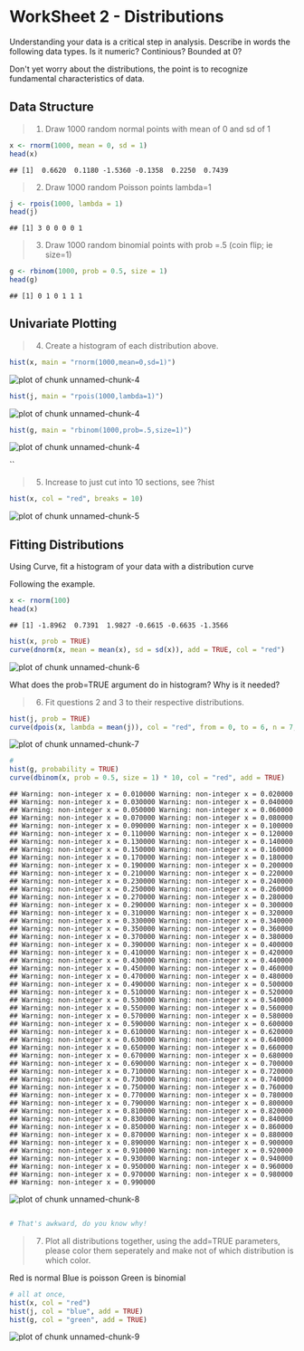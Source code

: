 WorkSheet 2 - Distributions
========================================================

Understanding your data is a critical step in analysis. Describe in words the following data types. Is it numeric? Continious? Bounded at 0? 

Don't yet worry about the distributions, the point is to recognize fundamental characteristics of data.

Data Structure
-----------
> 1. Draw 1000 random normal points with mean of 0 and sd of 1


```r
x <- rnorm(1000, mean = 0, sd = 1)
head(x)
```

```
## [1]  0.6620  0.1180 -1.5360 -0.1358  0.2250  0.7439
```


> 2. Draw 1000 random Poisson points lambda=1


```r
j <- rpois(1000, lambda = 1)
head(j)
```

```
## [1] 3 0 0 0 0 1
```


> 3. Draw 1000 random binomial points with prob =.5 (coin flip; ie size=1)


```r
g <- rbinom(1000, prob = 0.5, size = 1)
head(g)
```

```
## [1] 0 1 0 1 1 1
```


Univariate Plotting
---------

> 4. Create a histogram of each distribution above.


```r
hist(x, main = "rnorm(1000,mean=0,sd=1)")
```

![plot of chunk unnamed-chunk-4](figure/unnamed-chunk-41.png) 

```r
hist(j, main = "rpois(1000,lambda=1)")
```

![plot of chunk unnamed-chunk-4](figure/unnamed-chunk-42.png) 

```r
hist(g, main = "rbinom(1000,prob=.5,size=1)")
```

![plot of chunk unnamed-chunk-4](figure/unnamed-chunk-43.png) 

``

> 5. Increase to just cut into 10 sections, see ?hist

```r
hist(x, col = "red", breaks = 10)
```

![plot of chunk unnamed-chunk-5](figure/unnamed-chunk-5.png) 


Fitting Distributions
----------
Using Curve, fit a histogram of your data with a distribution curve

Following the example.


```r
x <- rnorm(100)
head(x)
```

```
## [1] -1.8962  0.7391  1.9827 -0.6615 -0.6635 -1.3566
```

```r
hist(x, prob = TRUE)
curve(dnorm(x, mean = mean(x), sd = sd(x)), add = TRUE, col = "red")
```

![plot of chunk unnamed-chunk-6](figure/unnamed-chunk-6.png) 


What does the prob=TRUE argument do in histogram? Why is it needed?

> 6. Fit questions 2 and 3 to their respective distributions.


```r
hist(j, prob = TRUE)
curve(dpois(x, lambda = mean(j)), col = "red", from = 0, to = 6, n = 7, add = TRUE)
```

![plot of chunk unnamed-chunk-7](figure/unnamed-chunk-7.png) 



```r
# 
hist(g, probability = TRUE)
curve(dbinom(x, prob = 0.5, size = 1) * 10, col = "red", add = TRUE)
```

```
## Warning: non-integer x = 0.010000 Warning: non-integer x = 0.020000
## Warning: non-integer x = 0.030000 Warning: non-integer x = 0.040000
## Warning: non-integer x = 0.050000 Warning: non-integer x = 0.060000
## Warning: non-integer x = 0.070000 Warning: non-integer x = 0.080000
## Warning: non-integer x = 0.090000 Warning: non-integer x = 0.100000
## Warning: non-integer x = 0.110000 Warning: non-integer x = 0.120000
## Warning: non-integer x = 0.130000 Warning: non-integer x = 0.140000
## Warning: non-integer x = 0.150000 Warning: non-integer x = 0.160000
## Warning: non-integer x = 0.170000 Warning: non-integer x = 0.180000
## Warning: non-integer x = 0.190000 Warning: non-integer x = 0.200000
## Warning: non-integer x = 0.210000 Warning: non-integer x = 0.220000
## Warning: non-integer x = 0.230000 Warning: non-integer x = 0.240000
## Warning: non-integer x = 0.250000 Warning: non-integer x = 0.260000
## Warning: non-integer x = 0.270000 Warning: non-integer x = 0.280000
## Warning: non-integer x = 0.290000 Warning: non-integer x = 0.300000
## Warning: non-integer x = 0.310000 Warning: non-integer x = 0.320000
## Warning: non-integer x = 0.330000 Warning: non-integer x = 0.340000
## Warning: non-integer x = 0.350000 Warning: non-integer x = 0.360000
## Warning: non-integer x = 0.370000 Warning: non-integer x = 0.380000
## Warning: non-integer x = 0.390000 Warning: non-integer x = 0.400000
## Warning: non-integer x = 0.410000 Warning: non-integer x = 0.420000
## Warning: non-integer x = 0.430000 Warning: non-integer x = 0.440000
## Warning: non-integer x = 0.450000 Warning: non-integer x = 0.460000
## Warning: non-integer x = 0.470000 Warning: non-integer x = 0.480000
## Warning: non-integer x = 0.490000 Warning: non-integer x = 0.500000
## Warning: non-integer x = 0.510000 Warning: non-integer x = 0.520000
## Warning: non-integer x = 0.530000 Warning: non-integer x = 0.540000
## Warning: non-integer x = 0.550000 Warning: non-integer x = 0.560000
## Warning: non-integer x = 0.570000 Warning: non-integer x = 0.580000
## Warning: non-integer x = 0.590000 Warning: non-integer x = 0.600000
## Warning: non-integer x = 0.610000 Warning: non-integer x = 0.620000
## Warning: non-integer x = 0.630000 Warning: non-integer x = 0.640000
## Warning: non-integer x = 0.650000 Warning: non-integer x = 0.660000
## Warning: non-integer x = 0.670000 Warning: non-integer x = 0.680000
## Warning: non-integer x = 0.690000 Warning: non-integer x = 0.700000
## Warning: non-integer x = 0.710000 Warning: non-integer x = 0.720000
## Warning: non-integer x = 0.730000 Warning: non-integer x = 0.740000
## Warning: non-integer x = 0.750000 Warning: non-integer x = 0.760000
## Warning: non-integer x = 0.770000 Warning: non-integer x = 0.780000
## Warning: non-integer x = 0.790000 Warning: non-integer x = 0.800000
## Warning: non-integer x = 0.810000 Warning: non-integer x = 0.820000
## Warning: non-integer x = 0.830000 Warning: non-integer x = 0.840000
## Warning: non-integer x = 0.850000 Warning: non-integer x = 0.860000
## Warning: non-integer x = 0.870000 Warning: non-integer x = 0.880000
## Warning: non-integer x = 0.890000 Warning: non-integer x = 0.900000
## Warning: non-integer x = 0.910000 Warning: non-integer x = 0.920000
## Warning: non-integer x = 0.930000 Warning: non-integer x = 0.940000
## Warning: non-integer x = 0.950000 Warning: non-integer x = 0.960000
## Warning: non-integer x = 0.970000 Warning: non-integer x = 0.980000
## Warning: non-integer x = 0.990000
```

![plot of chunk unnamed-chunk-8](figure/unnamed-chunk-8.png) 

```r

# That's awkward, do you know why!
```



> 7. Plot all distributions together, using the add=TRUE parameters, please color them seperately and make not of which distribution is which color. 

Red is normal
Blue is poisson
Green is binomial


```r
# all at once,
hist(x, col = "red")
hist(j, col = "blue", add = TRUE)
hist(g, col = "green", add = TRUE)
```

![plot of chunk unnamed-chunk-9](figure/unnamed-chunk-9.png) 



